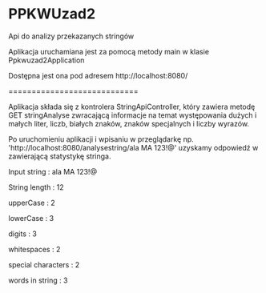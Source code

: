 # PPKWUzad2
Api do analizy przekazanych stringów

Aplikacja uruchamiana jest za pomocą metody main w klasie Ppkwuzad2Application

Dostępna jest ona pod adresem http://localhost:8080/

============================

Aplikacja składa się z kontrolera StringApiController, który zawiera metodę GET stringAnalyse zwracającą informacje na 
temat występowania dużych i małych liter, liczb, białych znaków, znaków specjalnych i liczby wyrazów.

Po uruchomieniu aplikacji i wpisaniu w przeglądarkę np. 'http://localhost:8080/analysestring/ala MA 123!@' uzyskamy 
odpowiedź w zawierającą statystykę stringa.


Input string : ala MA 123!@ </br>


String length : 12

upperCase : 2

lowerCase : 3 

digits : 3 

whitespaces : 2 

special characters : 2

words in string : 3
